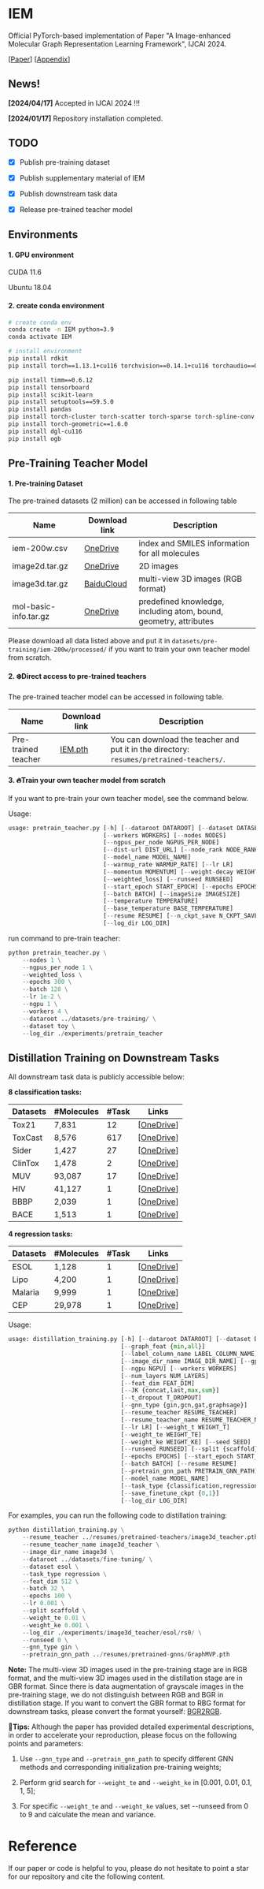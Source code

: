 # IEM

Official PyTorch-based implementation of Paper "A Image-enhanced Molecular Graph Representation Learning Framework", IJCAI 2024.

[[Paper](#)] [[Appendix](https://github.com/HongxinXiang/IEM/blob/main/assets/appendix.pdf)]



## News!

**[2024/04/17]** Accepted in IJCAI 2024 !!!

**[2024/01/17]** Repository installation completed.



## TODO

- [x] Publish pre-training dataset
- [x] Publish supplementary material of IEM
- [x] Publish downstream task data
- [x] Release pre-trained teacher model



## Environments

#### 1. GPU environment

CUDA 11.6

Ubuntu 18.04



#### 2. create conda environment

```bash
# create conda env
conda create -n IEM python=3.9
conda activate IEM

# install environment
pip install rdkit
pip install torch==1.13.1+cu116 torchvision==0.14.1+cu116 torchaudio==0.13.1 --extra-index-url https://download.pytorch.org/whl/cu116 -i https://pypi.tuna.tsinghua.edu.cn/simple

pip install timm==0.6.12
pip install tensorboard
pip install scikit-learn
pip install setuptools==59.5.0
pip install pandas
pip install torch-cluster torch-scatter torch-sparse torch-spline-conv -f https://pytorch-geometric.com/whl/torch-1.13.1%2Bcu116.html
pip install torch-geometric==1.6.0
pip install dgl-cu116
pip install ogb
```



## Pre-Training Teacher Model

#### 1. Pre-training Dataset

The pre-trained datasets (2 million) can be accessed in following table

| Name                  | Download link                                                | Description                                                       |
| --------------------- | ------------------------------------------------------------ |-------------------------------------------------------------------|
| iem-200w.csv          | [OneDrive](https://1drv.ms/u/s!Atau0ecyBQNTgRH30gPFlqS5CO5v?e=Qj69TB) | index and SMILES information for all molecules                    |
| image2d.tar.gz        | [OneDrive](https://1drv.ms/u/s!Atau0ecyBQNTgRO5s89pR6-VdZA5?e=efzst6) | 2D images                                                         |
| image3d.tar.gz        | [BaiduCloud](https://pan.baidu.com/s/1C8l3_tjd8dFS5oGvXqHcxQ?pwd=pdq4) | multi-view 3D images (RGB format)                                 |
| mol-basic-info.tar.gz | [OneDrive](https://1drv.ms/u/s!Atau0ecyBQNTgRTFRkDDCUuAErnc?e=pmY6d9) | predefined knowledge, including atom, bound, geometry, attributes |

Please download all data listed above and put it in `datasets/pre-training/iem-200w/processed/` if you want to train your own teacher model from scratch.



#### 2. ❄️Direct access to pre-trained teachers

The pre-trained teacher model can be accessed in following table.

| Name                | Download link                                                | Description                                                  |
| ------------------- | ------------------------------------------------------------ | ------------------------------------------------------------ |
| Pre-trained teacher | [IEM.pth](https://1drv.ms/u/s!Atau0ecyBQNTb0DCbVjgADxvcwo?e=580vg5) | You can download the teacher and put it in the directory: `resumes/pretrained-teachers/`. |



#### 3. 🔥Train your own teacher model from scratch

If you want to pre-train your own teacher model, see the command below.



Usage:

```python
usage: pretrain_teacher.py [-h] [--dataroot DATAROOT] [--dataset DATASET]
                           [--workers WORKERS] [--nodes NODES]
                           [--ngpus_per_node NGPUS_PER_NODE]
                           [--dist-url DIST_URL] [--node_rank NODE_RANK]
                           [--model_name MODEL_NAME]
                           [--warmup_rate WARMUP_RATE] [--lr LR]
                           [--momentum MOMENTUM] [--weight-decay WEIGHT_DECAY]
                           [--weighted_loss] [--runseed RUNSEED]
                           [--start_epoch START_EPOCH] [--epochs EPOCHS]
                           [--batch BATCH] [--imageSize IMAGESIZE]
                           [--temperature TEMPERATURE]
                           [--base_temperature BASE_TEMPERATURE]
                           [--resume RESUME] [--n_ckpt_save N_CKPT_SAVE]
                           [--log_dir LOG_DIR]
```



run command to pre-train teacher:

```python
python pretrain_teacher.py \
	--nodes 1 \
	--ngpus_per_node 1 \
	--weighted_loss \
	--epochs 300 \
	--batch 128 \
	--lr 1e-2 \
	--ngpu 1 \
	--workers 4 \
	--dataroot ../datasets/pre-training/ \
	--dataset toy \
	--log_dir ./experiments/pretrain_teacher
```



## Distillation Training on Downstream Tasks

All downstream task data is publicly accessible below:

**8 classification tasks:**

| Datasets | #Molecules | #Task | Links                                                        |
| -------- | ---------- | ----- | ------------------------------------------------------------ |
| Tox21    | 7,831      | 12    | [[OneDrive](https://1drv.ms/u/s!Atau0ecyBQNTgQyEq7V7amXDi7yn?e=O58EfS)] |
| ToxCast  | 8,576      | 617   | [[OneDrive](https://1drv.ms/u/s!Atau0ecyBQNTgQ1QvgowlIH3Y0RP?e=t9kWcH)] |
| Sider    | 1,427      | 27    | [[OneDrive](https://1drv.ms/u/s!Atau0ecyBQNTgQuYE9N7W_CRIRPE?e=LUXCdB)] |
| ClinTox  | 1,478      | 2     | [[OneDrive](https://1drv.ms/u/s!Atau0ecyBQNTgQjeOeNgTJMhF5jz?e=0sPvnm)] |
| MUV      | 93,087     | 17    | [[OneDrive](https://1drv.ms/u/s!Atau0ecyBQNTgQ8Evh0Vg9IjLF45?e=dwTE1X)] |
| HIV      | 41,127     | 1     | [[OneDrive](https://1drv.ms/u/s!Atau0ecyBQNTgQ5Oq-42YJQ9kRm9?e=YRitpW)] |
| BBBP     | 2,039      | 1     | [[OneDrive](https://1drv.ms/u/s!Atau0ecyBQNTgQrPNjO167wjZO6J?e=2Yie82)] |
| BACE     | 1,513      | 1     | [[OneDrive](https://1drv.ms/u/s!Atau0ecyBQNTgQm-3Aqvp0HV0rX5?e=Zg6ILf)] |



**4 regression tasks:**

| Datasets | #Molecules | #Task | Links                                                        |
| -------- | ---------- | ----- | ------------------------------------------------------------ |
| ESOL     | 1,128      | 1     | [[OneDrive](https://1drv.ms/u/s!Atau0ecyBQNTfUrC5CvMJ2QP144?e=9UNSBc)] |
| Lipo     | 4,200      | 1     | [[OneDrive](https://1drv.ms/u/s!Atau0ecyBQNTfpFVfyj7t3WLXQc?e=fBWcUs)] |
| Malaria  | 9,999      | 1     | [[OneDrive](https://1drv.ms/u/s!Atau0ecyBQNTf8XsRVxMVmsK0bE?e=6XYEKM)] |
| CEP      | 29,978     | 1     | [[OneDrive](https://1drv.ms/u/s!Atau0ecyBQNTgQA4E_-P5aJ_9oPV?e=ykjZ9c)] |



Usage:

```python
usage: distillation_training.py [-h] [--dataroot DATAROOT] [--dataset DATASET]
                                [--graph_feat {min,all}]
                                [--label_column_name LABEL_COLUMN_NAME]
                                [--image_dir_name IMAGE_DIR_NAME] [--gpu GPU]
                                [--ngpu NGPU] [--workers WORKERS]
                                [--num_layers NUM_LAYERS]
                                [--feat_dim FEAT_DIM]
                                [--JK {concat,last,max,sum}]
                                [--t_dropout T_DROPOUT]
                                [--gnn_type {gin,gcn,gat,graphsage}]
                                [--resume_teacher RESUME_TEACHER]
                                [--resume_teacher_name RESUME_TEACHER_NAME]
                                [--lr LR] [--weight_t WEIGHT_T]
                                [--weight_te WEIGHT_TE]
                                [--weight_ke WEIGHT_KE] [--seed SEED]
                                [--runseed RUNSEED] [--split {scaffold}]
                                [--epochs EPOCHS] [--start_epoch START_EPOCH]
                                [--batch BATCH] [--resume RESUME]
                                [--pretrain_gnn_path PRETRAIN_GNN_PATH]
                                [--model_name MODEL_NAME]
                                [--task_type {classification,regression}]
                                [--save_finetune_ckpt {0,1}]
                                [--log_dir LOG_DIR]
```



For examples, you can run the following code to distillation training:

```python
python distillation_training.py \
	--resume_teacher ../resumes/pretrained-teachers/image3d_teacher.pth \
	--resume_teacher_name image3d_teacher \
	--image_dir_name image3d \
    --dataroot ../datasets/fine-tuning/ \
	--dataset esol \
	--task_type regression \
	--feat_dim 512 \
	--batch 32 \
	--epochs 100 \
	--lr 0.001 \
	--split scaffold \
	--weight_te 0.01 \
	--weight_ke 0.001 \
	--log_dir ./experiments/image3d_teacher/esol/rs0/ \
	--runseed 0 \
    --gnn_type gin \
	--pretrain_gnn_path ../resumes/pretrained-gnns/GraphMVP.pth
```



**Note:** The multi-view 3D images used in the pre-training stage are in RGB format, and the multi-view 3D images used in the distillation stage are in GBR format. Since there is data augmentation of grayscale images in the pre-training stage, we do not distinguish between RGB and BGR in distillation stage. If you want to convert the GBR format to RBG format for downstream tasks, please convert the format yourself: [BGR2RGB](https://note.nkmk.me/en/python-opencv-bgr-rgb-cvtcolor/).



🌟**Tips:** Although the paper has provided detailed experimental descriptions, in order to accelerate your reproduction, please focus on the following points and parameters:

1. Use `--gnn_type` and `--pretrain_gnn_path` to specify different GNN methods and corresponding initialization pre-training weights;

2. Perform grid search for `--weight_te` and `--weight_ke` in [0.001, 0.01, 0.1, 1, 5];

3. For specific `--weight_te` and `--weight_ke` values, set --runseed from 0 to 9 and calculate the mean and variance.



# Reference

If our paper or code is helpful to you, please do not hesitate to point a star for our repository and cite the following content.

```bib
```

